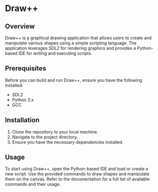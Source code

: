 # Draw++

## Overview

Draw++ is a graphical drawing application that allows users to create and manipulate various shapes using a simple scripting language. The application leverages SDL2 for rendering graphics and provides a Python-based IDE for writing and executing scripts.

## Prerequisites

Before you can build and run Draw++, ensure you have the following installed:

- SDL2
- Python 3.x
- GCC 

## Installation

1. Clone the repository to your local machine.
2. Navigate to the project directory.
3. Ensure you have the necessary dependencies installed.

## Usage

To start using Draw++, open the Python-based IDE and load or create a new script. Use the provided commands to draw shapes and manipulate them on the canvas. Refer to the documentation for a full list of available commands and their usage.


